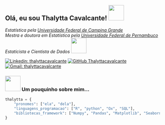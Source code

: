 <h2> Olá, eu sou Thalytta Cavalcante! <img src="https://media.giphy.com/media/mGcNjsfWAjY5AEZNw6/giphy.gif" width="50"></h2>
<p><em>Estatística pela <a href="https://portal.ufcg.edu.br/">Universidade Federal de Campina Grande</a> 
</br>Mestra e doutora em Estatística pela <a href="http://www.ufpe.br">Universidade Federal de Pernambuco</a> 
</br>Estaticista e Cientista de Dados <img src="https://media.giphy.com/media/WUlplcMpOCEmTGBtBW/giphy.gif" width="50"> 
</em></p>

[![Linkedin: thalyttacavalcante](https://img.shields.io/badge/-thalyttacavalcante-blue?style=flat-square&logo=Linkedin&logoColor=white&link=https://www.linkedin.com/in/thalytta-cavalcante/)](https://www.linkedin.com/in/thalytta-cavalcante/)
[![GitHub Thalyttacavalcante](https://img.shields.io/github/followers/thalyttacavalcante?label=follow&style=social)](https://github.com/thalyttacavalcante)
[![Gmail: thalyttacavalcante](https://img.shields.io/badge/-thalyttacavalcante@gmail.com-red?style=flat-square&logo=Gmail&logoColor=white&link=mailto:thalyttacavalcante@gmail.com)](mailto:thalyttacavalcante@gmail.com)

### <img src="https://media.giphy.com/media/VgCDAzcKvsR6OM0uWg/giphy.gif" width="50"> Um pouquinho sobre mim... 
```python
thalytta = {
    "pronomes": ["ela", "dela"],
    "linguagens_programacao": ["R", "python", "Ox", "SQL"],
    "bibliotecas_framework": ["Numpy", "Pandas", "Matplotlib", "Seaborn", "Statsmodels", "Scikit-learn"]
}
```


<!-- Obrigada Thaiane Braga! -->
